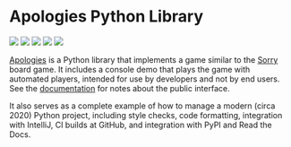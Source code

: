 # Apologies Python Library

![](https://img.shields.io/pypi/l/apologies.svg)
![](https://img.shields.io/pypi/wheel/apologies.svg)
![](https://img.shields.io/pypi/pyversions/apologies.svg)
![](https://github.com/pronovic/apologies/workflows/Test%20Suite/badge.svg)
![](https://readthedocs.org/projects/apologies/badge/?version=latest&style=plastic)

[Apologies](https://gitub.com/pronovic/apologies) is a Python library that implements a game similar to the [Sorry](https://en.wikipedia.org/wiki/Sorry!_(game)) board game.  It includes a console demo that plays the game with automated players, intended for use by developers and not by end users.  See the [documentation](https://apologies.readthedocs.io/en/latest) for notes about the public interface.

It also serves as a complete example of how to manage a modern (circa 2020)
Python project, including style checks, code formatting, integration with
IntelliJ, CI builds at GitHub, and integration with PyPI and Read the Docs.
